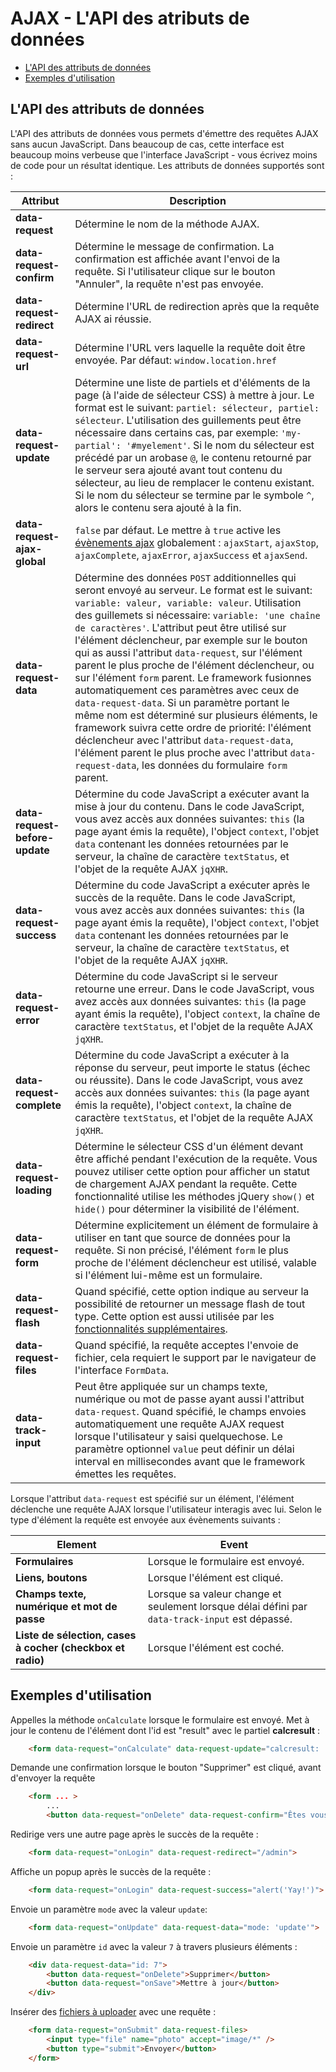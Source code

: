 # AJAX - L'API des atributs de données

- [L'API des attributs de données](#data-attributes)
- [Exemples d'utilisation](#data-attribute-examples)

<a name="data-attributes"></a>
## L'API des attributs de données
L'API des attributs de données vous permets d'émettre des requêtes AJAX sans aucun JavaScript. Dans beaucoup de cas,
cette interface est beaucoup moins verbeuse que l'interface JavaScript - vous écrivez moins de code pour un résultat
identique. Les attributs de données supportés sont :

Attribut | Description
------------- | -------------
**data-request** | Détermine le nom de la méthode AJAX.
**data-request-confirm** | Détermine le message de confirmation. La confirmation est affichée avant l'envoi de la requête. Si l'utilisateur clique sur le bouton "Annuler", la requête n'est pas envoyée.
**data-request-redirect** | Détermine l'URL de redirection après que la requête AJAX ai réussie.
**data-request-url** | Détermine l'URL vers laquelle la requête doit être envoyée. Par défaut: `window.location.href`
**data-request-update** | Détermine une liste de partiels et d'éléments de la page (à l'aide de sélecteur CSS) à mettre à jour. Le format est le suivant: `partiel: sélecteur, partiel: sélecteur`. L'utilisation des guillements peut être nécessaire dans certains cas, par exemple: `'my-partial': '#myelement'`. Si le nom du sélecteur est précédé par un arobase `@`, le contenu retourné par le serveur sera ajouté avant tout contenu du sélecteur, au lieu de remplacer le contenu existant. Si le nom du sélecteur se termine par le symbole `^`, alors le contenu sera ajouté à la fin.
**data-request-ajax-global** | `false` par défaut. Le mettre à `true` active les [évènements ajax](http://api.jquery.com/category/ajax/global-ajax-event-handlers/) globalement : `ajaxStart`, `ajaxStop`, `ajaxComplete`, `ajaxError`, `ajaxSuccess` et `ajaxSend`.
**data-request-data** | Détermine des données `POST` additionnelles qui seront envoyé au serveur. Le format est le suivant: `variable: valeur, variable: valeur`. Utilisation des guillemets si nécessaire: `variable: 'une chaîne de caractères'`. L'attribut peut être utilisé sur l'élément déclencheur, par exemple sur le bouton qui as aussi l'attribut `data-request`, sur l'élément parent le plus proche de l'élément déclencheur, ou sur l'élément `form` parent. Le framework fusionnes automatiquement ces paramètres avec ceux de `data-request-data`. Si un paramètre portant le même nom est déterminé sur plusieurs éléments, le framework suivra cette ordre de priorité: l'élément déclencheur avec l'attribut `data-request-data`, l'élément parent le plus proche avec l'attribut `data-request-data`, les données du formulaire `form` parent.
**data-request-before-update** | Détermine du code JavaScript a exécuter avant la mise à jour du contenu. Dans le code JavaScript, vous avez accès aux données suivantes: `this` (la page ayant émis la requête), l'object `context`, l'objet `data` contenant les données retournées par le serveur, la chaîne de caractère `textStatus`, et l'objet de la requête AJAX `jqXHR`.
**data-request-success** | Détermine du code JavaScript a exécuter après le succès de la requête. Dans le code JavaScript, vous avez accès aux données suivantes: `this` (la page ayant émis la requête), l'object `context`, l'objet `data` contenant les données retournées par le serveur, la chaîne de caractère `textStatus`, et l'objet de la requête AJAX `jqXHR`.
**data-request-error** | Détermine du code JavaScript si le serveur retourne une erreur. Dans le code JavaScript, vous avez accès aux données suivantes: `this` (la page ayant émis la requête), l'object `context`, la chaîne de caractère `textStatus`, et l'objet de la requête AJAX `jqXHR`.
**data-request-complete** | Détermine du code JavaScript a exécuter à la réponse du serveur, peut importe le status (échec ou réussite). Dans le code JavaScript, vous avez accès aux données suivantes: `this` (la page ayant émis la requête), l'object `context`, la chaîne de caractère `textStatus`, et l'objet de la requête AJAX `jqXHR`.
**data-request-loading** | Détermine le sélecteur CSS d'un élément devant être affiché pendant l'exécution de la requête. Vous pouvez utiliser cette option pour afficher un statut de chargement AJAX pendant la requête. Cette fonctionnalité utilise les méthodes jQuery `show()` et `hide()` pour déterminer la visibilité de l'élément.
**data-request-form** | Détermine explicitement un élément de formulaire à utiliser en tant que source de données pour la requête. Si non précisé, l'élément `form` le plus proche de l'élément déclencheur est utilisé, valable si l'élément lui-même est un formulaire.
**data-request-flash** | Quand spécifié, cette option indique au serveur la possibilité de retourner un message flash de tout type. Cette option est aussi utilisée par les [fonctionnalités supplémentaires](../ajax/extras#ajax-flash).
**data-request-files** | Quand spécifié, la requête acceptes l'envoie de fichier, cela requiert le support par le navigateur de l'interface `FormData`.
**data-track-input** | Peut être appliquée sur un champs texte, numérique ou mot de passe ayant aussi l'attribut `data-request`. Quand spécifié, le champs envoies automatiquement une requête AJAX request lorsque l'utilisateur y saisi quelquechose. Le paramètre optionnel `value` peut définir un délai interval en millisecondes avant que le framework émettes les requêtes.

Lorsque l'attribut `data-request` est spécifié sur un élément, l'élément déclenche une requête AJAX lorsque l'utilisateur interagis avec lui. Selon le type d'élément la requête est envoyée aux évènements suivants :

Element | Event
------------- | -------------
**Formulaires** | Lorsque le formulaire est envoyé.
**Liens, boutons** | Lorsque l'élément est cliqué.
**Champs texte, numérique et mot de passe** | Lorsque sa valeur change et seulement lorsque délai défini par `data-track-input` est dépassé.
**Liste de sélection, cases à cocher (checkbox et radio)** | Lorsque l'élément est coché.

<a name="data-attribute-examples"></a>
## Exemples d'utilisation

Appelles la méthode `onCalculate` lorsque le formulaire est envoyé. Met à jour le contenu de l'élément dont l'id est
"result" avec le partiel **calcresult** :
```html
    <form data-request="onCalculate" data-request-update="calcresult: '#result'">
```
Demande une confirmation lorsque le bouton "Supprimer" est cliqué, avant d'envoyer la requête
```html
    <form ... >
        ...
        <button data-request="onDelete" data-request-confirm="Êtes vous sûr(e)?">Supprimer</button>
```
Redirige vers une autre page après le succès de la requête :
```html
    <form data-request="onLogin" data-request-redirect="/admin">
```
Affiche un popup après le succès de la requête :
```html
    <form data-request="onLogin" data-request-success="alert('Yay!')">
```
Envoie un paramètre `mode` avec la valeur `update`:
```html
    <form data-request="onUpdate" data-request-data="mode: 'update'">
```
Envoie un paramètre `id` avec la valeur `7` à travers plusieurs éléments :
```html
    <div data-request-data="id: 7">
        <button data-request="onDelete">Supprimer</button>
        <button data-request="onSave">Mettre à jour</button>
    </div>
```
Insérer des [fichiers à uploader](../services/request-input#files) avec une requête :
```html
    <form data-request="onSubmit" data-request-files>
        <input type="file" name="photo" accept="image/*" />
        <button type="submit">Envoyer</button>
    </form>
```
